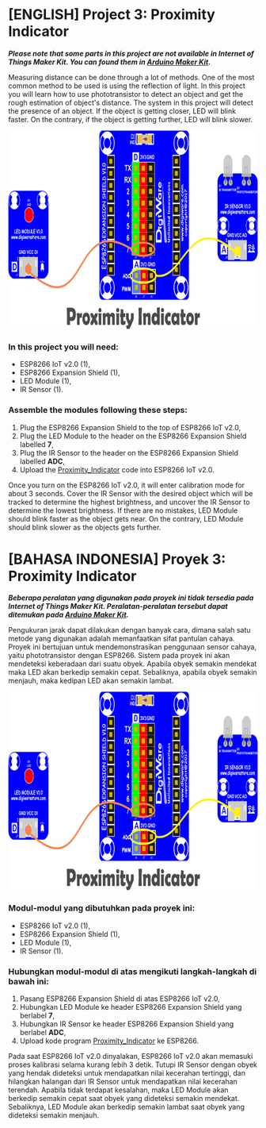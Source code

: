 # [ENGLISH] Project 3: Proximity Indicator
***Please note that some parts in this project are not available in Internet of Things Maker Kit. You can found them in [Arduino Maker Kit](https://github.com/userdw/Arduino_Maker_Kit).***

Measuring distance can be done through a lot of methods. One of the most common method to be used is using the reflection of light. In this project you will learn how to use phototransistor to detect an object and get the rough estimation of object's distance. The system in this project will detect the presence of an object. If the object is getting closer, LED will blink faster. On the contrary, if the object is getting further, LED will blink slower.

<img src="/images/03_proximity_indicator.png" height="400">

### In this project you will need:
* ESP8266 IoT v2.0 (1),
* ESP8266 Expansion Shield (1),
* LED Module (1),
* IR Sensor (1).

### Assemble the modules following these steps:
1. Plug the ESP8266 Expansion Shield to the top of ESP8266 IoT v2.0,
2. Plug the LED Module to the header on the ESP8266 Expansion Shield labelled **7**,
3. Plug the IR Sensor to the header on the ESP8266 Expansion Shield labelled **ADC**,
4. Upload the [Proximity_Indicator](/03_Proximity_Indicator/Proximity_Indicator) code into ESP8266 IoT v2.0.

Once you turn on the ESP8266 IoT v2.0, it will enter calibration mode for about 3 seconds. Cover the IR Sensor with the desired object which will be tracked to determine the highest brightness, and uncover the IR Sensor to determine the lowest brightness.
If there are no mistakes, LED Module should blink faster as the object gets near. On the contrary, LED Module should blink slower as the objects gets further.

# [BAHASA INDONESIA] Proyek 3: Proximity Indicator
***Beberapa peralatan yang digunakan pada proyek ini tidak tersedia pada Internet of Things Maker Kit. Peralatan-peralatan tersebut dapat ditemukan pada [Arduino Maker Kit](https://github.com/userdw/Arduino_Maker_Kit).***

Pengukuran jarak dapat dilakukan dengan banyak cara, dimana salah satu metode yang digunakan adalah memanfaatkan sifat pantulan cahaya. Proyek ini bertujuan untuk mendemonstrasikan penggunaan sensor cahaya, yaitu phototransistor dengan ESP8266. Sistem pada proyek ini akan mendeteksi keberadaan dari suatu obyek. Apabila obyek semakin mendekat maka LED akan berkedip semakin cepat. Sebaliknya, apabila obyek semakin menjauh, maka kedipan LED akan semakin lambat.

<img src="/images/03_proximity_indicator.png" height="400">

### Modul-modul yang dibutuhkan pada proyek ini:
* ESP8266 IoT v2.0 (1),
* ESP8266 Expansion Shield (1),
* LED Module (1),
* IR Sensor (1).

### Hubungkan modul-modul di atas mengikuti langkah-langkah di bawah ini:
1. Pasang ESP8266 Expansion Shield di atas ESP8266 IoT v2.0,
2. Hubungkan LED Module ke header ESP8266 Expansion Shield yang berlabel **7**,
3. Hubungkan IR Sensor ke header ESP8266 Expansion Shield yang berlabel **ADC**,
4. Upload kode program [Proximity_Indicator](/03_Proximity_Indicator/Proximity_Indicator) ke ESP8266.

Pada saat ESP8266 IoT v2.0 dinyalakan, ESP8266 IoT v2.0 akan memasuki proses kalibrasi selama kurang lebih 3 detik. Tutupi IR Sensor dengan obyek yang hendak dideteksi untuk mendapatkan nilai kecerahan tertinggi, dan hilangkan halangan dari IR Sensor untuk mendapatkan nilai kecerahan terendah.
Apabila tidak terdapat kesalahan, maka LED Module akan berkedip semakin cepat saat obyek yang dideteksi semakin mendekat. Sebaliknya, LED Module akan berkedip semakin lambat saat obyek yang dideteksi semakin menjauh.
